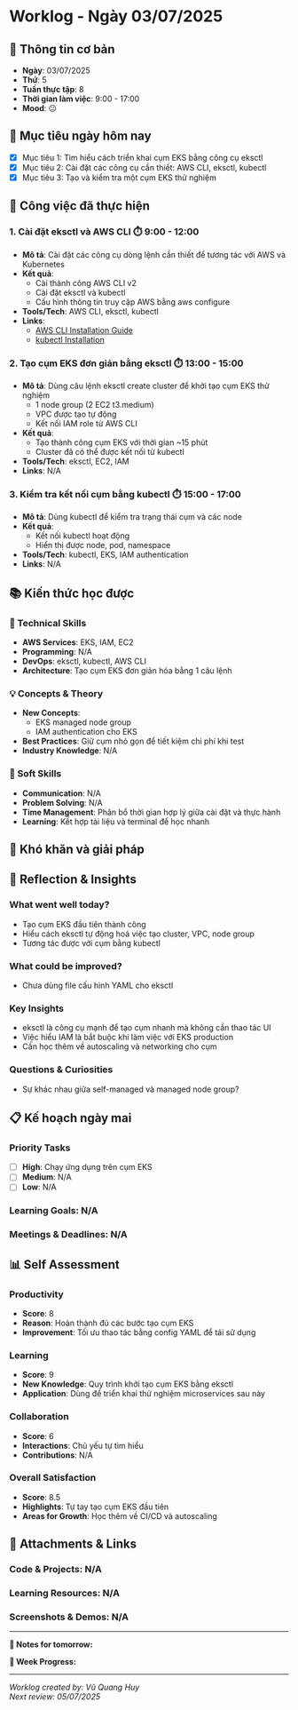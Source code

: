 # Worklog - Ngày 03/07/2025

## 📅 Thông tin cơ bản
- **Ngày**: 03/07/2025
- **Thứ**: 5
- **Tuần thực tập**: 8
- **Thời gian làm việc**: 9:00 - 17:00
- **Mood**: 😐

## 🎯 Mục tiêu ngày hôm nay
- [x] Mục tiêu 1: Tìm hiểu cách triển khai cụm EKS bằng công cụ eksctl
- [x] Mục tiêu 2: Cài đặt các công cụ cần thiết: AWS CLI, eksctl, kubectl
- [x] Mục tiêu 3: Tạo và kiểm tra một cụm EKS thử nghiệm

## 💼 Công việc đã thực hiện

### 1. Cài đặt eksctl và AWS CLI ⏱️ 9:00 - 12:00
- **Mô tả**: Cài đặt các công cụ dòng lệnh cần thiết để tương tác với AWS và Kubernetes
- **Kết quả**: 
  - Cài thành công AWS CLI v2
  - Cài đặt eksctl và kubectl
  - Cấu hình thông tin truy cập AWS bằng aws configure
- **Tools/Tech**: AWS CLI, eksctl, kubectl
- **Links**: 
  - [AWS CLI Installation Guide](https://docs.aws.amazon.com/cli/latest/userguide/getting-started-install.html)
  - [kubectl Installation](https://kubernetes.io/docs/tasks/tools/)

### 2. Tạo cụm EKS đơn giản bằng eksctl ⏱️ 13:00 - 15:00
- **Mô tả**: Dùng câu lệnh eksctl create cluster để khởi tạo cụm EKS thử nghiệm
  - 1 node group (2 EC2 t3.medium)
  - VPC được tạo tự động
  - Kết nối IAM role từ AWS CLI
- **Kết quả**: 
  - Tạo thành công cụm EKS với thời gian ~15 phút
  - Cluster đã có thể được kết nối từ kubectl
- **Tools/Tech**: eksctl, EC2, IAM
- **Links**: N/A

### 3. Kiểm tra kết nối cụm bằng kubectl ⏱️ 15:00 - 17:00
- **Mô tả**: Dùng kubectl để kiểm tra trạng thái cụm và các node
- **Kết quả**: 
  - Kết nối kubectl hoạt động
  - Hiển thị được node, pod, namespace
- **Tools/Tech**: kubectl, EKS, IAM authentication
- **Links**: N/A

## 📚 Kiến thức học được

### 🔧 Technical Skills
- **AWS Services**:  EKS, IAM, EC2
- **Programming**: N/A
- **DevOps**: eksctl, kubectl, AWS CLI
- **Architecture**: Tạo cụm EKS đơn giản hóa bằng 1 câu lệnh

### 💡 Concepts & Theory
- **New Concepts**: 
  - EKS managed node group
  - IAM authentication cho EKS
- **Best Practices**: Giữ cụm nhỏ gọn để tiết kiệm chi phí khi test
- **Industry Knowledge**: N/A

### 🤝 Soft Skills
- **Communication**: N/A
- **Problem Solving**: N/A
- **Time Management**: Phân bổ thời gian hợp lý giữa cài đặt và thực hành
- **Learning**: Kết hợp tài liệu và terminal để học nhanh

## 🚧 Khó khăn và giải pháp

## 💭 Reflection & Insights

### What went well today?
  - Tạo cụm EKS đầu tiên thành công
  - Hiểu cách eksctl tự động hoá việc tạo cluster, VPC, node group
  - Tương tác được với cụm bằng kubectl

### What could be improved?
- Chưa dùng file cấu hình YAML cho eksctl

### Key Insights
  - eksctl là công cụ mạnh để tạo cụm nhanh mà không cần thao tác UI
  - Việc hiểu IAM là bắt buộc khi làm việc với EKS production
  - Cần học thêm về autoscaling và networking cho cụm

### Questions & Curiosities
- Sự khác nhau giữa self-managed và managed node group?

## 📋 Kế hoạch ngày mai

### Priority Tasks
- [ ] **High**: Chạy ứng dụng trên cụm EKS
- [ ] **Medium**: N/A
- [ ] **Low**: N/A

### Learning Goals: N/A

### Meetings & Deadlines: N/A

## 📊 Self Assessment

### Productivity
- **Score**: 8
- **Reason**: Hoàn thành đủ các bước tạo cụm EKS
- **Improvement**: Tối ưu thao tác bằng config YAML để tái sử dụng
### Learning
- **Score**: 9
- **New Knowledge**: Quy trình khởi tạo cụm EKS bằng eksctl
- **Application**: Dùng để triển khai thử nghiệm microservices sau này

### Collaboration
- **Score**: 6
- **Interactions**: Chủ yếu tự tìm hiểu
- **Contributions**: N/A

### Overall Satisfaction
- **Score**: 8.5
- **Highlights**: Tự tay tạo cụm EKS đầu tiên
- **Areas for Growth**: Học thêm về CI/CD và autoscaling

## 📎 Attachments & Links

### Code & Projects: N/A

### Learning Resources: N/A

### Screenshots & Demos: N/A

---

**📝 Notes for tomorrow:**

**🎯 Week Progress:**

---
*Worklog created by: Vũ Quang Huy*  
*Next review: 05/07/2025*
